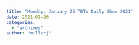 ```yaml
---
title: "Monday, January 25 TBTV Daily Show 2021"
date: 2021-01-26
categories: 
  - "archives"
author: "millerj"
---
```



